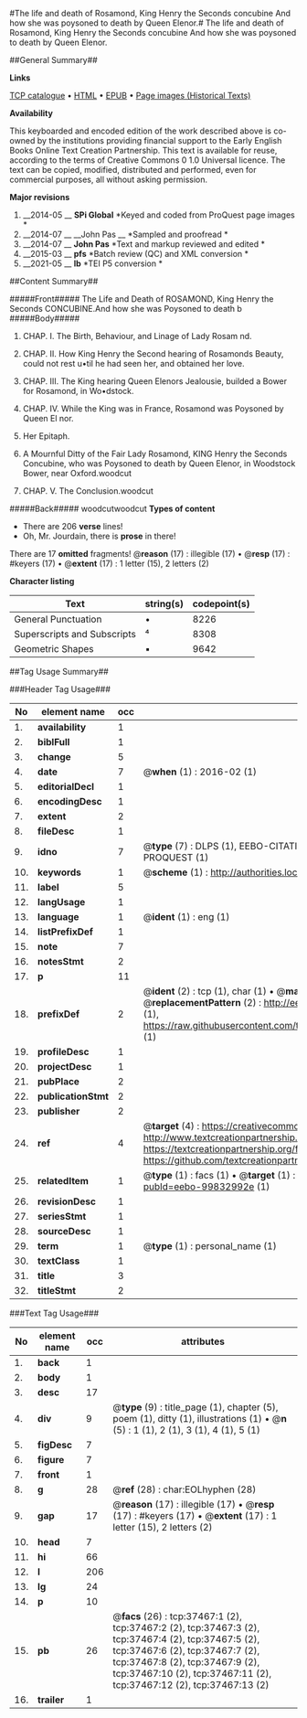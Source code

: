 #The life and death of Rosamond, King Henry the Seconds concubine And how she was poysoned to death by Queen Elenor.#
The life and death of Rosamond, King Henry the Seconds concubine And how she was poysoned to death by Queen Elenor.

##General Summary##

**Links**

[TCP catalogue](http://www.ota.ox.ac.uk/tcp/)  • 
[HTML](http://tei.it.ox.ac.uk/tcp/Texts-HTML/free/A48/A48402.html)  • 
[EPUB](http://tei.it.ox.ac.uk/tcp/Texts-EPUB/free/A48/A48402.epub) • 
[Page images (Historical Texts)](https://historicaltexts.jisc.ac.uk/eebo-99832992e)

**Availability**

This keyboarded and encoded edition of the work described above is co-owned by the
    institutions providing financial support to the Early English Books Online Text Creation
    Partnership. This text is available for reuse, according to the terms of  Creative Commons 0 1.0 Universal
    licence. The text can be copied, modified, distributed and performed, even for commercial
    purposes, all without asking permission.

**Major revisions**

1. __2014-05 __ __SPi Global__ *Keyed and coded from ProQuest page images *
1. __2014-07 __ __John Pas __ *Sampled and proofread *
1. __2014-07 __ __John Pas__ *Text and markup reviewed and edited *
1. __2015-03 __ __pfs__ *Batch review (QC) and XML conversion *
1. __2021-05 __ __lb__ *TEI P5 conversion *

##Content Summary##

#####Front#####
The Life and Death of ROSAMOND, King Henry the Seconds CONCUBINE.And how she was Poysoned to death b
#####Body#####

1. CHAP. I. The Birth, Behaviour, and Linage of Lady Rosam nd.

1. CHAP. II. How King Henry the Second hearing of Rosamonds Beauty, could not rest u•til he had seen her, and obtained her love.

1. CHAP. III. The King hearing Queen Elenors Jealousie, builded a Bower for Rosamond, in Wo•dstock.

1. CHAP. IV. While the King was in France, Rosamond was Poysoned by Queen El nor.

1. Her Epitaph.

1. A Mournful Ditty of the Fair Lady Rosamond, KING Henry the Seconds Concubine, who was Poysoned to death by Queen Elenor, in Woodstock Bower, near Oxford.woodcut

1. CHAP. V. The Conclusion.woodcut

#####Back#####
woodcutwoodcut
**Types of content**

  * There are 206 **verse** lines!
  * Oh, Mr. Jourdain, there is **prose** in there!

There are 17 **omitted** fragments! 
 @__reason__ (17) : illegible (17)  •  @__resp__ (17) : #keyers (17)  •  @__extent__ (17) : 1 letter (15), 2 letters (2)

**Character listing**


|Text|string(s)|codepoint(s)|
|---|---|---|
|General Punctuation|•|8226|
|Superscripts             and Subscripts|⁴|8308|
|Geometric Shapes|▪|9642|

##Tag Usage Summary##

###Header Tag Usage###

|No|element name|occ|attributes|
|---|---|---|---|
|1.|__availability__|1||
|2.|__biblFull__|1||
|3.|__change__|5||
|4.|__date__|7| @__when__ (1) : 2016-02 (1)|
|5.|__editorialDecl__|1||
|6.|__encodingDesc__|1||
|7.|__extent__|2||
|8.|__fileDesc__|1||
|9.|__idno__|7| @__type__ (7) : DLPS (1), EEBO-CITATION (1), VID (1), EEBO-PROQUEST (1), STC (2), PROQUEST (1)|
|10.|__keywords__|1| @__scheme__ (1) : http://authorities.loc.gov/ (1)|
|11.|__label__|5||
|12.|__langUsage__|1||
|13.|__language__|1| @__ident__ (1) : eng (1)|
|14.|__listPrefixDef__|1||
|15.|__note__|7||
|16.|__notesStmt__|2||
|17.|__p__|11||
|18.|__prefixDef__|2| @__ident__ (2) : tcp (1), char (1)  •  @__matchPattern__ (2) : ([0-9\-]+):([0-9IVX]+) (1), (.+) (1)  •  @__replacementPattern__ (2) : http://eebo.chadwyck.com/downloadtiff?vid=$1&page=$2 (1), https://raw.githubusercontent.com/textcreationpartnership/Texts/master/tcpchars.xml#$1 (1)|
|19.|__profileDesc__|1||
|20.|__projectDesc__|1||
|21.|__pubPlace__|2||
|22.|__publicationStmt__|2||
|23.|__publisher__|2||
|24.|__ref__|4| @__target__ (4) : https://creativecommons.org/publicdomain/zero/1.0/ (1), http://www.textcreationpartnership.org/docs/. (1), https://textcreationpartnership.org/faq/#faq05 (1), https://github.com/textcreationpartnership (1)|
|25.|__relatedItem__|1| @__type__ (1) : facs (1)  •  @__target__ (1) : https://data.historicaltexts.jisc.ac.uk/view?pubId=eebo-99832992e (1)|
|26.|__revisionDesc__|1||
|27.|__seriesStmt__|1||
|28.|__sourceDesc__|1||
|29.|__term__|1| @__type__ (1) : personal_name (1)|
|30.|__textClass__|1||
|31.|__title__|3||
|32.|__titleStmt__|2||


###Text Tag Usage###

|No|element name|occ|attributes|
|---|---|---|---|
|1.|__back__|1||
|2.|__body__|1||
|3.|__desc__|17||
|4.|__div__|9| @__type__ (9) : title_page (1), chapter (5), poem (1), ditty (1), illustrations (1)  •  @__n__ (5) : 1 (1), 2 (1), 3 (1), 4 (1), 5 (1)|
|5.|__figDesc__|7||
|6.|__figure__|7||
|7.|__front__|1||
|8.|__g__|28| @__ref__ (28) : char:EOLhyphen (28)|
|9.|__gap__|17| @__reason__ (17) : illegible (17)  •  @__resp__ (17) : #keyers (17)  •  @__extent__ (17) : 1 letter (15), 2 letters (2)|
|10.|__head__|7||
|11.|__hi__|66||
|12.|__l__|206||
|13.|__lg__|24||
|14.|__p__|10||
|15.|__pb__|26| @__facs__ (26) : tcp:37467:1 (2), tcp:37467:2 (2), tcp:37467:3 (2), tcp:37467:4 (2), tcp:37467:5 (2), tcp:37467:6 (2), tcp:37467:7 (2), tcp:37467:8 (2), tcp:37467:9 (2), tcp:37467:10 (2), tcp:37467:11 (2), tcp:37467:12 (2), tcp:37467:13 (2)|
|16.|__trailer__|1||
